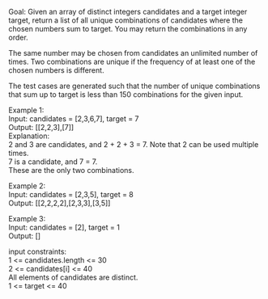 Goal:
Given an array of distinct integers candidates and a target integer target, return a list of all unique combinations of candidates where the chosen numbers sum to target. You may return the combinations in any order.

The same number may be chosen from candidates an unlimited number of times. Two combinations are unique if the frequency of at least one of the chosen numbers is different.

The test cases are generated such that the number of unique combinations that sum up to target is less than 150 combinations for the given input.


Example 1:<br/>
Input: candidates = [2,3,6,7], target = 7 <br/>
Output: [[2,2,3],[7]] <br/>
Explanation: <br/>
2 and 3 are candidates, and 2 + 2 + 3 = 7. Note that 2 can be used multiple times. <br/>
7 is a candidate, and 7 = 7.<br/>
These are the only two combinations.<br/>

Example 2:<br/>
Input: candidates = [2,3,5], target = 8<br/>
Output: [[2,2,2,2],[2,3,3],[3,5]]<br/>

Example 3:<br/>
Input: candidates = [2], target = 1<br/>
Output: []<br/>


input constraints:<br/>
1 <= candidates.length <= 30<br/>
2 <= candidates[i] <= 40<br/>
All elements of candidates are distinct.<br/>
1 <= target <= 40<br/>
